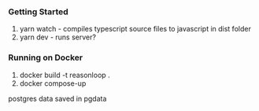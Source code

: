 ### Getting Started

1. yarn watch - compiles typescript source files to javascript in dist folder
2. yarn dev - runs server?

### Running on Docker

1. docker build -t reasonloop .
1. docker compose-up

postgres data saved in pgdata

